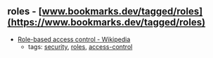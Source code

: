 roles - [www.bookmarks.dev/tagged/roles](https://www.bookmarks.dev/tagged/roles) 
---
* [Role-based access control - Wikipedia](https://en.wikipedia.org/wiki/Role-based_access_control)
    * tags: [security](../tags/security.md), [roles](../tags/roles.md), [access-control](../tags/access-control.md)
